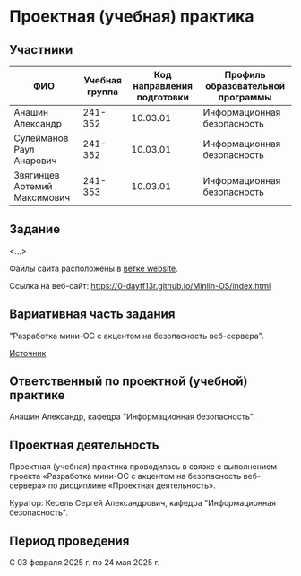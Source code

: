 # Проектная (учебная) практика

## Участники

| ФИО | Учебная группа | Код направления подготовки | Профиль образовательной программы |
|-|-|-|-|
| Анашин Александр | 241-352 | 10.03.01 | Информационная безопасность |
| Сулейманов Раул Анарович | 241-352 | 10.03.01 | Информационная безопасность |
| Звягинцев Артемий Максимович | 241-353 | 10.03.01 | Информационная безопасность |

## Задание

<...>

Файлы сайта расположены в [ветке website](https://github.com/0-DAyFF13R/Minlin-OS/tree/website).

Ссылка на веб-сайт: https://0-dayff13r.github.io/Minlin-OS/index.html

## Вариативная часть задания

"Разработка мини-ОС с акцентом на безопасность веб-сервера".

[Источник](https://docs.google.com/spreadsheets/d/e/2PACX-1vR_ZtqySS-Ozp3H3QZ-lBXXGKoroBFBGBPDlAVYCCwt2a9QvgdBblzaPhEJHrJ2PwCZ3YUY48_EOG-C/pubhtml?gid=1547202353&single=true)

## Ответственный по проектной (учебной) практике

Анашин Александр, кафедра "Информационная безопасность".

## Проектная деятельность

Проектная (учебная) практика проводилась в связке с выполнением проекта «Разработка мини-ОС с акцентом на безопасность веб-сервера» по дисциплине «Проектная деятельность».

Куратор: Кесель Сергей Александрович, кафедра "Информационная безопасность".

## Период проведения

С 03 февраля 2025 г. по 24 мая 2025 г.
